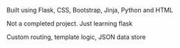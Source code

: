 Built using Flask, CSS, Bootstrap, Jinja, Python and HTML

Not a completed project. Just learning flask

Custom routing, template logic, JSON data store